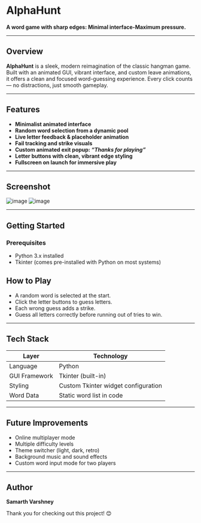 # AlphaHunt

**A word game with sharp edges: Minimal interface-Maximum pressure.**

---

## Overview

**AlphaHunt** is a sleek, modern reimagination of the classic hangman game. Built with an animated GUI, vibrant interface, and custom leave animations, it offers a clean and focused word-guessing experience. Every click counts — no distractions, just smooth gameplay.

---

## Features

-  **Minimalist animated interface**
-  **Random word selection from a dynamic pool**
-  **Live letter feedback & placeholder animation**
-  **Fail tracking and strike visuals**
-  **Custom animated exit popup: _“Thanks for playing”_**
-  **Letter buttons with clean, vibrant edge styling**
-  **Fullscreen on launch for immersive play**

---

## Screenshot

![image](https://github.com/user-attachments/assets/f603e7ae-70b8-47c4-8e2b-36b9b664812e)
![image](https://github.com/user-attachments/assets/3f105076-c886-411d-9fc2-43e3456d0609)

---

## Getting Started

### Prerequisites
- Python 3.x installed  
- Tkinter (comes pre-installed with Python on most systems)

## How to Play

- A random word is selected at the start.
- Click the letter buttons to guess letters.
- Each wrong guess adds a strike.
- Guess all letters correctly before running out of tries to win.

---

## Tech Stack

| Layer         | Technology        |
|---------------|-------------------|
| Language      | Python            |
| GUI Framework | Tkinter (built-in)|
| Styling       | Custom Tkinter widget configuration |
| Word Data     | Static word list in code |

---

## Future Improvements

-  Online multiplayer mode
-  Multiple difficulty levels
-  Theme switcher (light, dark, retro)
-  Background music and sound effects
-  Custom word input mode for two players

---

##  Author

**Samarth Varshney**

Thank you for checking out this project! 😊
